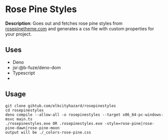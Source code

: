 # Rose Pine Styles

__Description__: Goes out and fetches rose pine styles from [rosepinetheme.com](http://rosepinetheme.com/palette/ingredients "Rose Pine Theme")
and generates a css file with custom properties for your project. 

## Uses
- Deno
- jsr:@b-fuze/deno-dom
- Typescript
- 

## Usage
```
git clone gihtub.com/elkcityhazard/rosepinestyles
cd rosepinestyles
deno compile --allow-all -o rosepinestyles --target x86_64-pc-windows-msvc main.ts
./rosepinestyles.exe OR .rosepinestyles.exe -style=rose-pine|rose-pine-dawn|rose-pine-moon
output will be ./_colors-rose-pine.css
```